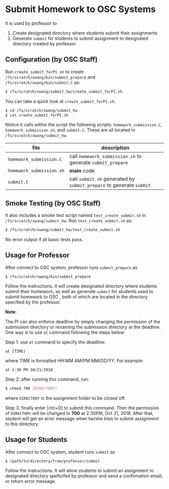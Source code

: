 # Submit Homework to OSC Systems

It is used by professor to 
1. Create designated directory where students submit their assignments
2. Generate `submit` for students to submit assignment to designated directory created by professor

## Configuration (by OSC Staff)

Run `create_submit_forPI.sh` to create `/fs/scratch/xwang/bin/submit_prepare` and `/fs/scratch/xwang/bin/submit.C` as:

```sh
$ /fs/scratch/xwang/submit_hw/create_submit_forPI.sh
```

You can take a quick look at ```create_submit_forPI.sh```:

```sh
$ cd /fs/scratch/xwang/submit_hw
$ cat create_submit_forPI.sh
```

Notice it calls within the script the following scripts: `homework_submission.C`,
`homework_submission.sh`, and `submit.C`. These are all located in `/fs/scratch/xwang/submit_hw`.

| file                    | description                                                            |
| ------------------------| -----------------------------------------------------------------------|
| `homework_submission.C` | call `homework_submission.sh` to generate `submit_prepare`             |
| `homework_submission.sh`| **main** code                                                          |
| `submit.C`              | call `submit.sh` generated by `submit_prepare` to generate `submit`      |

## Smoke Testing (by OSC Staff)

It also includes a smoke test script named `test_create_submit.sh` in `/fs/scratch/xwang/submit_hw`. Run `test_create_submit.sh` as:

```sh
$ /fs/scratch/xwang/submit_hw/test_create_submit.sh
```
No error output if all basic tests pass. 

## Usage for Professor
After connect to OSC system, professor runs `submit_prepare` as

```
$ /fs/scratch/xwang/bin/submit_prepare
```

Follow the instructions. It will create designated directory where students submit their homework, as well as generate `submit` for students used to submit homework to OSC , both of which are located in the directory specified by the professor. 

**Note**:

The PI can also enforce deadline by simply changing the permission of the submission directory or renaming the submission directory at the deadline. One way is to use `at` command following the steps below:

Step 1: use `at` command to specify the deadline: 

```
at [TIME]
```

where TIME is formatted HH:MM AM/PM MM/DD/YY. For example: 

```
at 2:30 PM 10/21/2018
```

Step 2: after running this command, run:

```sh
$ chmod 700 [DIRECTORY]
``` 

where `DIRECTORY` is the assignment folder to be closed off.

Step 3: finally enter [ctrl+D] to submit this command. Then the permission of `DIRECTORY` will be changed to **700** at 2:30PM, Oct 21, 2018. After that, student will get an error message when he/she tries to submit assignment to this directory.  

## Usage for Students

After connect to OSC system, student runs `submit` as

```
$ /path/to/directory/from/professor/submit
```
Follow the instructions. It will allow students to submit an assignment to designated directory speficifed by professor and send a confirmation email, or return error message. 
